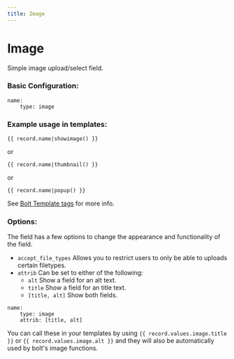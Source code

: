 ```yaml
---
title: Image
---
```

Image
=========

Simple image upload/select field.

### Basic Configuration:

```
name:
    type: image
```

### Example usage in templates:

```
{{ record.name|showimage() }}
```
or
```
{{ record.name|thumbnail() }}
```
or
```
{{ record.name|popup() }}
```
See [Bolt Template tags](../templating/templatetags) for more info.

### Options:

The field has a few options to change the appearance and functionality of the
field.

* `accept_file_types` Allows you to restrict users to only be able to uploads
  certain filetypes.
* `attrib` Can be set to either of the following:
  * `alt` Show a field for an alt text.
  * `title` Show a field for an title text.
  * `[title, alt]` Show both fields.

```
name:
    type: image
    attrib: [title, alt]
```

You can call these in your templates by using `{{ record.values.image.title }}`
or `{{ record.values.image.alt }}` and they will also be automatically used by
bolt's image functions.

